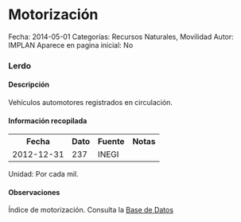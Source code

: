 Motorización
=====

Fecha: 2014-05-01
Categorías: Recursos Naturales, Movilidad
Autor: IMPLAN
Aparece en pagina inicial: No

### Lerdo

#### Descripción

Vehículos automotores registrados en circulación.

#### Información recopilada

<table class="table table-hover table-bordered">
  <tr><th>Fecha</th><th>Dato</th><th>Fuente</th><th>Notas</th></tr>
  <tr><td>2012-12-31</td><td>237</td><td>INEGI</td><td></td></tr>
</table>

Unidad: Por cada mil.

#### Observaciones

Índice de motorización. Consulta la [Base de Datos](http://www.inegi.org.mx/sistemas/olap/Proyectos/bd/continuas/transporte/vehiculos.asp?s=est&c=13158&proy=vmrc_vehiculos)
